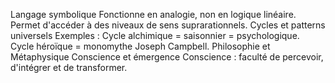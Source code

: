 Langage symbolique Fonctionne en analogie, non en logique linéaire. Permet d'accéder à des niveaux de sens suprarationnels. Cycles et patterns universels Exemples : Cycle alchimique = saisonnier = psychologique. Cycle héroïque = monomythe Joseph Campbell. Philosophie et Métaphysique Conscience et émergence Conscience : faculté de percevoir, d'intégrer et de transformer.
